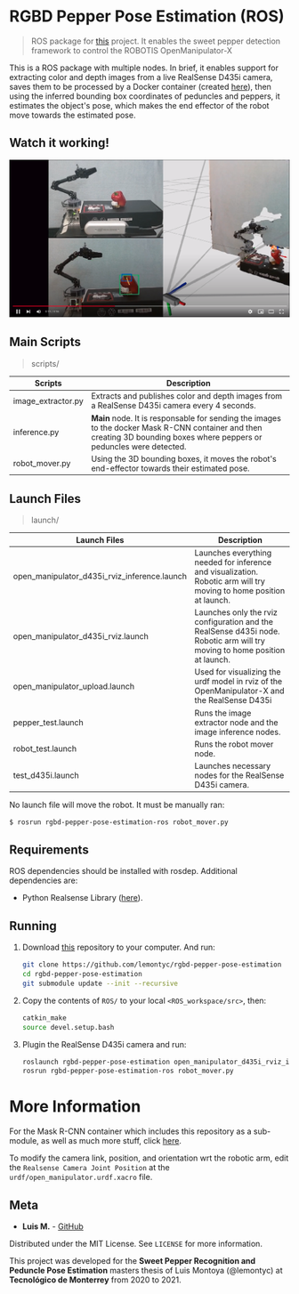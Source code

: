 # RGBD Pepper Pose Estimation (ROS)

> ROS package for [this](https://github.com/lemontyc/rgbd-pepper-pose-estimation) project. It enables the sweet pepper detection framework to control the ROBOTIS OpenManipulator-X

This is a ROS package with multiple nodes. In brief, it enables support for extracting color 
and depth images from a live RealSense D435i camera, saves them to be processed by a Docker 
container (created [here](https://github.com/lemontyc/rgbd-pepper-pose-estimation)), then 
using the inferred bounding box coordinates of peduncles and peppers, it estimates the 
object's pose, which makes the end effector of the robot move towards the estimated pose.

## Watch it working!
[![Localization and Orientation](images/youtube.png)](https://www.youtube.com/watch?v=nKbfr0XxJEY&ab_channel=lemontyc)

## Main Scripts 

> scripts/

Scripts | Description
------- | -----------
image_extractor.py |  Extracts and publishes color and depth images from a RealSense D435i camera every 4 seconds.
inference.py | **Main** node. It is responsable for sending the images to the docker Mask R-CNN container and then creating 3D bounding boxes where peppers or peduncles were detected.
robot_mover.py | Using the 3D bounding boxes, it moves the robot's end-effector towards their estimated pose.

## Launch Files

> launch/

Launch Files | Description
------- | -----------
open_manipulator_d435i_rviz_inference.launch | Launches everything needed for inference and visualization. Robotic arm will try moving to home position at launch.
open_manipulator_d435i_rviz.launch | Launches only the rviz configuration and the RealSense d435i node. Robotic arm will try moving to home position at launch.
open_manipulator_upload.launch | Used for visualizing the urdf model in rviz of the OpenManipulator-X and the RealSense D435i
pepper_test.launch | Runs the image extractor node and the image inference nodes. 
robot_test.launch | Runs the robot mover node.
test_d435i.launch | Launches necessary nodes for the RealSense D435i camera.

No launch file will move the robot. It must be manually ran:
```sh
$ rosrun rgbd-pepper-pose-estimation-ros robot_mover.py
```



## Requirements

ROS dependencies should be installed with rosdep. Additional dependencies are:

* Python Realsense Library ([here](https://github.com/IntelRealSense/librealsense/tree/master/wrappers/python#installation)).


## Running
1. Download [this](https://github.com/lemontyc/rgbd-pepper-pose-estimation) repository to your computer. And run:
    ```sh
    git clone https://github.com/lemontyc/rgbd-pepper-pose-estimation
    cd rgbd-pepper-pose-estimation
    git submodule update --init --recursive
    ```

2. Copy the contents of ``ROS/`` to your local ``<ROS_workspace/src>``, then:
    ```sh
    catkin_make
    source devel.setup.bash
    ```
3. Plugin the RealSense D435i camera and run:
    ```sh
    roslaunch rgbd-pepper-pose-estimation open_manipulator_d435i_rviz_inference.launch
    rosrun rgbd-pepper-pose-estimation-ros robot_mover.py
    ```

# More Information

For the Mask R-CNN container which includes this repository as a sub-module, as well as much more stuff, click [here](https://github.com/lemontyc/rgbd-pepper-pose-estimation).

To modify the camera link, position, and orientation wrt the robotic arm, edit the ``Realsense Camera Joint Position`` at the 
``urdf/open_manipulator.urdf.xacro`` file.


## Meta

* **Luis M.**           - [GitHub](https://github.com/lemontyc)


Distributed under the MIT License. See ``LICENSE`` for more information.

This project was developed for the **Sweet Pepper Recognition and Peduncle Pose Estimation** masters thesis of Luis Montoya (@lemontyc) at **Tecnológico de Monterrey** from 2020 to 2021.